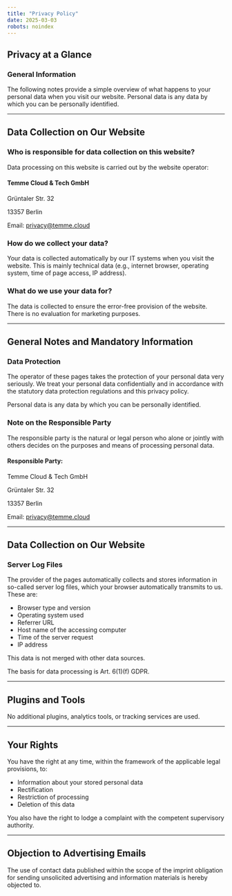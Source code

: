 ```yaml
---
title: "Privacy Policy"
date: 2025-03-03
robots: noindex
---
```


## Privacy at a Glance

### General Information

The following notes provide a simple overview of what happens to your personal data when you visit our website. Personal data is any data by which you can be personally identified.

---

## Data Collection on Our Website

### Who is responsible for data collection on this website?

Data processing on this website is carried out by the website operator:

#### Temme Cloud & Tech GmbH

Grüntaler Str. 32

13357 Berlin

Email: privacy@temme.cloud

### How do we collect your data?

Your data is collected automatically by our IT systems when you visit the website. This is mainly technical data (e.g., internet browser, operating system, time of page access, IP address).

### What do we use your data for?

The data is collected to ensure the error-free provision of the website. There is no evaluation for marketing purposes.

---

## General Notes and Mandatory Information

### Data Protection

The operator of these pages takes the protection of your personal data very seriously. We treat your personal data confidentially and in accordance with the statutory data protection regulations and this privacy policy.

Personal data is any data by which you can be personally identified.

### Note on the Responsible Party

The responsible party is the natural or legal person who alone or jointly with others decides on the purposes and means of processing personal data.

#### Responsible Party:

Temme Cloud & Tech GmbH

Grüntaler Str. 32

13357 Berlin

Email: privacy@temme.cloud

---

## Data Collection on Our Website

### Server Log Files

The provider of the pages automatically collects and stores information in so-called server log files, which your browser automatically transmits to us. These are:

- Browser type and version
- Operating system used
- Referrer URL
- Host name of the accessing computer
- Time of the server request
- IP address

This data is not merged with other data sources.

The basis for data processing is Art. 6(1)(f) GDPR.

---

## Plugins and Tools

No additional plugins, analytics tools, or tracking services are used.

---

## Your Rights

You have the right at any time, within the framework of the applicable legal provisions, to:

- Information about your stored personal data
- Rectification
- Restriction of processing
- Deletion of this data

You also have the right to lodge a complaint with the competent supervisory authority.

---

## Objection to Advertising Emails

The use of contact data published within the scope of the imprint obligation for sending unsolicited advertising and information materials is hereby objected to.
